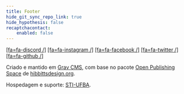 ```yaml
---
title: Footer
hide_git_sync_repo_link: true
hide_hypothesis: false
recaptchacontact:
    enabled: false
---
```


[[fa=fa-discord /]](https://t.me/s/arqueologiadosensivel)  [[fa=fa-instagram /]](https://www.instagram.com/arqueologiadosensivel)  [[fa=fa-facebook /]](https://www.facebook.com/anarqueologicas)  [[fa=fa-twitter /]](https://www.twitter.com/anarqueologias)  [[fa=fa-github /]](https://github.com/marcelorsr/arqueologia)

Criado e mantido em [Grav CMS](http://getgrav.org), com base no pacote [Open Publishing Space](http://learn.hibbittsdesign.org/openpublishingspace) de [hibbittsdesign.org](http://hibbittsdesign.org).

Hospedagem e suporte: [STI-UFBA](https://sti.ufba.br/).
